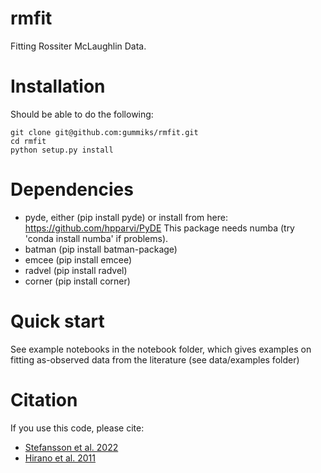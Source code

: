 # rmfit

Fitting Rossiter McLaughlin Data.

# Installation

Should be able to do the following:

```
git clone git@github.com:gummiks/rmfit.git
cd rmfit
python setup.py install
```

# Dependencies

- pyde, either (pip install pyde) or install from here: https://github.com/hpparvi/PyDE This package needs numba (try 'conda install numba' if problems).
- batman (pip install batman-package)
- emcee (pip install emcee)
- radvel (pip install radvel)
- corner (pip install corner)

# Quick start
See example notebooks in the notebook folder, which gives examples on fitting as-observed data from the literature (see data/examples folder)

# Citation
If you use this code, please cite:
- <a href='https://ui.adsabs.harvard.edu/abs/2022ApJ...931L..15S/abstract'>Stefansson et al. 2022</a>
- <a href='https://ui.adsabs.harvard.edu/abs/2011ApJ...742...69H/abstract'>Hirano et al. 2011<a/>
